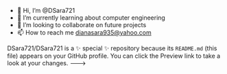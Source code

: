 - 👋 Hi, I’m @DSara721
- 🌱 I’m currently learning about computer engineering 
- 💞️ I’m looking to collaborate on future projects 
- 📫 How to reach me dianasara935@yahoo.com

DSara721/DSara721 is a ✨ special ✨ repository because its `README.md` (this file) appears on your GitHub profile.
You can click the Preview link to take a look at your changes.
--->
